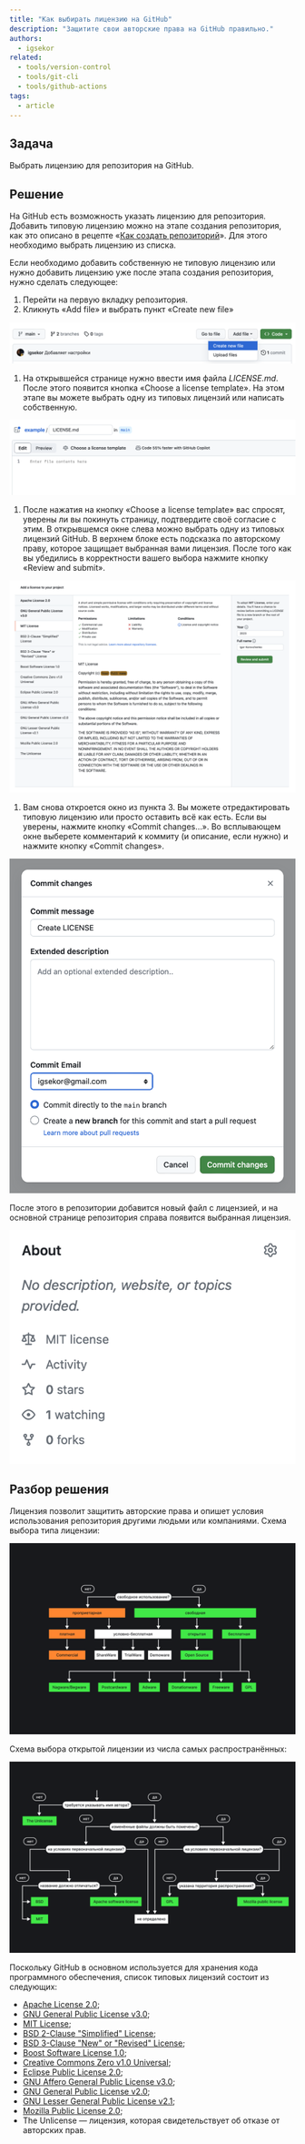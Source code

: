 ```yaml
---
title: "Как выбирать лицензию на GitHub"
description: "Защитите свои авторские права на GitHub правильно."
authors:
  - igsekor
related:
  - tools/version-control
  - tools/git-cli
  - tools/github-actions
tags:
  - article
---
```


## Задача

Выбрать лицензию для репозитория на GitHub.

## Решение

На GitHub есть возможность указать лицензию для репозитория. Добавить типовую лицензию можно на этапе создания репозитория, как это описано в рецепте «[Как создать репозиторий](https://doka.guide/recipes/github-new-repo/)». Для этого необходимо выбрать лицензию из списка.

Если необходимо добавить собственную не типовую лицензию или нужно добавить лицензию уже после этапа создания репозитория, нужно сделать следующее:

1. Перейти на первую вкладку репозитория.
2. Кликнуть «Add file» и выбрать пункт «Create new file»

![](images/create-file.png)

1. На открывшейся странице нужно ввести имя файла _LICENSE.md_. После этого появится кнопка «Choose a license template». На этом этапе вы можете выбрать одну из типовых лицензий или написать собственную.

![](images/choose-license.png)

1. После нажатия на кнопку «Choose a license template» вас спросят, уверены ли вы покинуть страницу, подтвердите своё согласие с этим. В открывшемся окне слева можно выбрать одну из типовых лицензий GitHub. В верхнем блоке есть подсказка по авторскому праву, которое защищает выбранная вами лицензия. После того как вы убедились в корректности вашего выбора нажмите кнопку «Review and submit».

![](images/license-templates.png)

1. Вам снова откроется окно из пункта 3. Вы можете отредактировать типовую лицензию или просто оставить всё как есть. Если вы уверены, нажмите кнопку «Commit changes…». Во всплывающем окне выберете комментарий к коммиту (и описание, если нужно) и нажмите кнопку «Commit changes».

![](images/commit-changes.png)

После этого в репозитории добавится новый файл с лицензией, и на основной  странице репозитория справа появится выбранная лицензия.

![](images/new-license-in-repo.png)

## Разбор решения

Лицензия позволит защитить авторские права и опишет условия использования репозитория другими людьми или компаниями. Схема выбора типа лицензии:

![](images/license-types.png)

Схема выбора открытой лицензии из числа самых распространённых:

![](images/open-license-choice.png)

Поскольку GitHub в основном используется для хранения кода программного обеспечения, список типовых лицензий состоит из следующих:

- [Apache License 2.0](https://www.apache.org/licenses/LICENSE-2.0);
- [GNU General Public License v3.0](https://www.gnu.org/licenses/gpl-3.0.en.html);
- [MIT License](https://opensource.org/license/mit/);
- [BSD 2-Clause "Simplified" License](https://opensource.org/license/bsd-2-clause/);
- [BSD 3-Clause "New" or "Revised" License](https://opensource.org/license/bsd-3-clause/);
- [Boost Software License 1.0](https://www.boost.org/users/license.html);
- [Creative Commons Zero v1.0 Universal](https://creativecommons.org/publicdomain/zero/1.0/);
- [Eclipse Public License 2.0](https://www.eclipse.org/legal/epl-2.0/);
- [GNU Affero General Public License v3.0](https://www.gnu.org/licenses/agpl-3.0.en.html);
- [GNU General Public License v2.0](https://www.gnu.org/licenses/old-licenses/gpl-2.0.en.html);
- [GNU Lesser General Public License v2.1](https://www.gnu.org/licenses/old-licenses/lgpl-2.1.en.html);
- [Mozilla Public License 2.0](https://www.mozilla.org/en-US/MPL/2.0/);
- The Unlicense — лицензия, которая свидетельствует об отказе от авторских прав.

